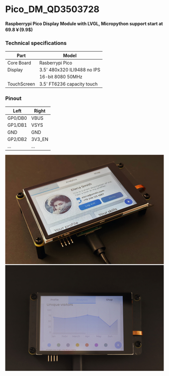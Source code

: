 # Pico_DM_QD3503728

#### Raspberrypi Pico Display Module with LVGL, Micropython support start at 69.8￥(9.9$)

### Technical specifications
| Part | Model |
| --- | --- |
| Core Board | Rasberrypi Pico |
| Display | 3.5' 480x320 ILI9488 no IPS |
| | 16-bit 8080 50MHz |
| TouchScreen | 3.5' FT6236 capacity touch |

### Pinout

| Left | Right |
| --- | --- |
| GP0/DB0 | VBUS |
| GP1/DB1 | VSYS |
| GND | GND |
| GP2/DB2 | 3V3_EN |
| ... | ... |

![dm-qd3503728-0](assets/dm-qd3503728-0.jpg)
![dm-qd3503728-1](assets/dm-qd3503728-1.jpg)